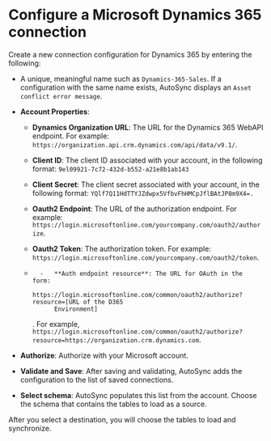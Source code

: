 # Configure a Microsoft Dynamics 365 connection

Create a new connection configuration for Dynamics 365 by entering the following:

-   A unique, meaningful name such as `Dynamics-365-Sales`. If a configuration with the same name exists, AutoSync displays an `Asset conflict error message`.
-   **Account Properties**:
    -   **Dynamics Organization URL**: The URL for the Dynamics 365 WebAPI endpoint. For example: `https://organization.api.crm.dynamics.com/api/data/v9.1/`.
    -   **Client ID**: The client ID associated with your account, in the following format: `9el09921-7c72-432d-b552-a21e8b1ab143`
    -   **Client Secret**: The client secret associated with your account, in the following format: `YQlf7Q11HdTTYJZdwpx5VfbvFhHMCpJflBAtJP8m9X4=.`
    -   **Oauth2 Endpoint**: The URL of the authorization endpoint. For example: `https://login.microsoftonline.com/yourcompany.com/oauth2/authorize`.
    -   **Oauth2 Token**: The authorization token. For example: `https://login.microsoftonline.com/yourcompany.com/oauth2/token`.
    -       -   **Auth endpoint resource**: The URL for OAuth in the form:

        ```
        https://login.microsoftonline.com/common/oauth2/authorize?resource=[URL of the D365
              Environment]
        ```

        . For example, `https://login.microsoftonline.com/common/oauth2/authorize?resource=https://organization.crm.dynamics.com`.

-   **Authorize**: Authorize with your Microsoft account.
-   **Validate and Save**: After saving and validating, AutoSync adds the configuration to the list of saved connections.

-   **Select schema**: AutoSync populates this list from the account. Choose the schema that contains the tables to load as a source.


After you select a destination, you will choose the tables to load and synchronize.


